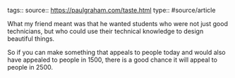 tags::
source:: https://paulgraham.com/taste.html
type:: #source/article

What my friend meant was that he wanted students who were not just good technicians, but who could use their technical knowledge to design beautiful things.

So if you can make something that appeals to people today and would also have appealed to people in 1500, there is a good chance it will appeal to people in 2500.
